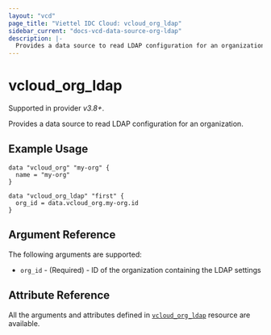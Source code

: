 ```yaml
---
layout: "vcd"
page_title: "Viettel IDC Cloud: vcloud_org_ldap"
sidebar_current: "docs-vcd-data-source-org-ldap"
description: |-
  Provides a data source to read LDAP configuration for an organization.
---
```


# vcloud\_org\_ldap

Supported in provider *v3.8+*.

Provides a data source to read LDAP configuration for an organization.

## Example Usage

```hcl
data "vcloud_org" "my-org" {
  name = "my-org"
}

data "vcloud_org_ldap" "first" {
  org_id = data.vcloud_org.my-org.id
}
```

## Argument Reference

The following arguments are supported:

* `org_id` - (Required)  - ID of the organization containing the LDAP settings

## Attribute Reference

All the arguments and attributes defined in
[`vcloud_org_ldap`](/providers/viettelidc-provider/vcloud/latest/docs/resources/org_ldap) resource are available.
